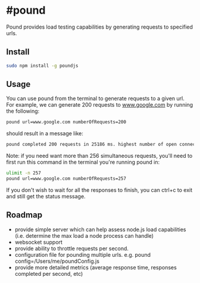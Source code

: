 #pound
=====
Pound provides load testing capabilities by generating requests to specified urls.

## Install
```bash
sudo npm install -g poundjs
```

## Usage
You can use pound from the terminal to generate requests to a given url.
For example, we can generate 200 requests to www.google.com by running the following:
```bash
pound url=www.google.com numberOfRequests=200
```
should result in a message like:
```bash
pound completed 200 requests in 25186 ms. highest number of open connections was 191. request errors: 14
```

Note: if you need want more than 256 simultaneous requests, you'll need to first run this command in the terminal you're running pound in:
```bash
ulimit -n 257
pound url=www.google.com numberOfRequests=257
```

If you don't wish to wait for all the responses to finish, you can ctrl+c to exit and still get the status message.


## Roadmap
- provide simple server which can help assess node.js load capabilities (i.e. determine the max load a node process can handle)
- websocket support
- provide ability to throttle requests per second.
- configuration file for pounding multiple urls. e.g. pound config=/Users/me/poundConfig.js
- provide more detailed metrics (average response time, responses completed per second, etc)
